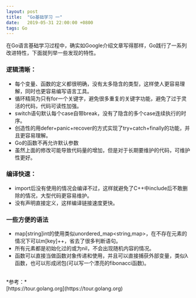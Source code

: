 ```yaml
---
layout: post
title:  "Go基础学习 一"
date:   2019-05-31 22:00:00 +0800
tags: Go
---
```


在Go语言基础学习过程中，确实如Google介绍文章写得那样，Go践行了一系列改进特性，下面就列举一些发现的特性。

### 逻辑清晰：
* 每个变量、函数的定义都很明确，没有太多隐含的类型，这样使人更容易理解，同时也更容易编写语言工具。
* 循环精简为只有for一个关键字，避免很多重复的关键字功能，避免了过于灵活的代码，代码可读性加强。
* switch语句默认每个case自带break，没有了隐含的多个case连续执行的时序。
* 创造性的用defer+panic+recover的方式实现了try+catch+finally的功能，并且更容易理解。
* Go的函数不再允许默认参数
* 虽然上面的修改可能导致代码量的增加，但是对于长期要维护的代码，可维护性更好。

### 编译快速：
* import后没有使用的情况会编译不过，这样就避免了C++中include后不敢删除的情况，大型代码更容易维护。
* 没有声明直接定义，这样编译链接速度更快。

### 一些方便的语法
* map[string]int的使用类似unordered_map<string,map>，在不存在元素的情况下可以m[key]++，省去了很多判断语句。
* 所有元素都是初始化过的或为nil，不会出现随机内容的情况。
* 函数可以直接当做函数对象传递和使用，并且可以直接捕获外部变量，类似λ函数，也可以形成闭包(可以写一个漂亮的fibonacci函数)。

<br/>
*参考：*<br/>
[https://tour.golang.org](https://tour.golang.org)<br/>